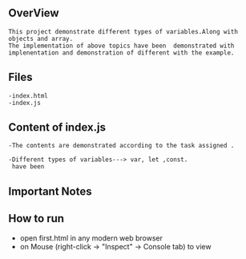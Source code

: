## OverView

    This project demonstrate different types of variables.Along with objects and array.
    The implementation of above topics have been  demonstrated with implenentation and demonstration of different with the example.

## Files

    -index.html
    -index.js

## Content of index.js

    -The contents are demonstrated according to the task assigned .

    -Different types of variables---> var, let ,const.
     have been

## Important Notes

## How to run

- open first.html in any modern web browser
- on Mouse (right-click → "Inspect" → Console tab) to view
